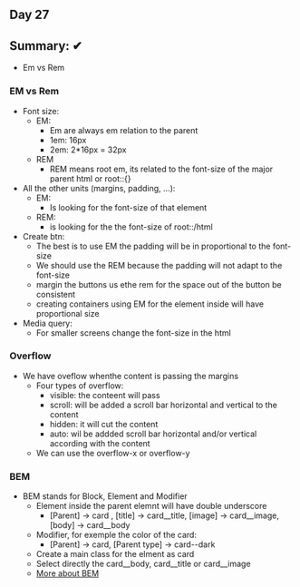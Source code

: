 ## Day 27

## Summary: ✔
* Em vs Rem


### EM vs Rem
* Font size:
  * EM:
    * Em are always em relation to the parent
    * 1em: 16px
    * 2em: 2*16px = 32px
  * REM
    * REM means root em, its related to the font-size of the major parent html or root::{}
* All the other units (margins, padding, ...): 
  * EM:
    * Is looking for the font-size of that element
  * REM:
    * is looking for the the font-size of root::/html
* Create btn:
  * The best is to use EM the padding will be in proportional to the font-size
  * We should use the REM because the padding will not adapt to the font-size
  * margin the buttons us ethe rem for the space out of the button be consistent
  * creating containers using EM for the element inside will have proportional size
* Media query:
  * For smaller screens change the font-size in the html

### Overflow
* We have oveflow whenthe content is passing the margins
  * Four types of overflow:
    * visible: the conteent will pass
    * scroll: will be added a scroll bar horizontal and vertical to the content
    * hidden: it will cut the content
    * auto: wil be addded scroll bar horizontal and/or vertical according with the content
  * We can use the overflow-x or overflow-y

### BEM 
* BEM stands for Block, Element and Modifier
  * Element inside the parent elemnt will have double underscore 
    * [Parent] -> card , [title] -> card__title, [image] -> card__image, [body] -> card__body
  * Modifier, for exemple the color of the card:
    * [Parent] -> card, [Parent type] -> card--dark 
  * Create a main class for the elment as card
  * Select directly the card__body, card__title or card__image
  * [More about BEM](http://getbem.com/introduction/)
    